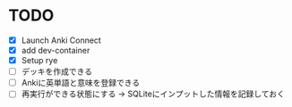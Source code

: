 # TODO

- [x] Launch Anki Connect
- [x] add dev-container
- [x] Setup rye
- [ ] デッキを作成できる
- [ ] Ankiに英単語と意味を登録できる
- [ ] 再実行ができる状態にする -> SQLiteにインプットした情報を記録しておく
